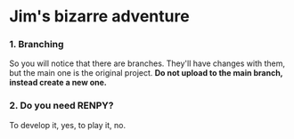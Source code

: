 # Jim's bizarre adventure
### 1. Branching <br>
So you will notice that there are branches. They'll have changes with them, but the main one is the original project. **Do not upload to the main branch, instead create a new one.**

### 2. Do you need RENPY? <br>
To develop it, yes, to play it, no.
